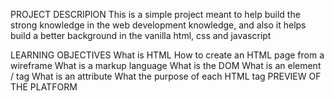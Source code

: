 PROJECT DESCRIPION This is a simple project meant to help build the strong knowledge in the web development knowledge, and also it helps build a better background in the vanilla html, css and javascript

LEARNING OBJECTIVES What is HTML How to create an HTML page from a wireframe What is a markup language What is the DOM What is an element / tag What is an attribute What the purpose of each HTML tag PREVIEW OF THE PLATFORM
